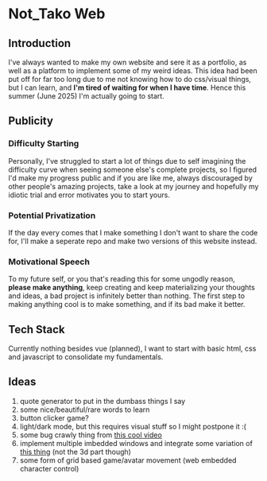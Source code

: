 # Not_Tako Web

## Introduction
I've always wanted to make my own website and sere it as a portfolio, as well as a platform to implement some of my weird ideas. This idea had been put off for far too long due to me not knowing how to do css/visual things, but I can learn, and **I'm tired of waiting for when I have time**. Hence this summer (June 2025) I'm actually going to start.

## Publicity
### Difficulty Starting
Personally, I've struggled to start a lot of things due to self imagining the difficulty curve when seeing someone else's complete projects, so I figured I'd make my progress public and if you are like me, always discouraged by other people's amazing projects, take a look at my journey and hopefully my idiotic trial and error motivates you to start yours.

### Potential Privatization
If the day every comes that I make something I don't want to share the code for, I'll make a seperate repo and make two versions of this website instead.

### Motivational Speech
To my future self, or you that's reading this for some ungodly reason, **please make anything**, keep creating and keep materializing your thoughts and ideas, a bad project is infinitely better than nothing. The first step to making anything cool is to make something, and if its bad make it better.

## Tech Stack
Currently nothing besides vue (planned), I want to start with basic html, css and javascript to  consolidate my fundamentals.

## Ideas
1. quote generator to put in the dumbass things I say
2. some nice/beautiful/rare words to learn
3. button clicker game?
4. light/dark mode, but this requires visual stuff so I might postpone it :\(
5. some bug crawly thing from [this cool video](https://youtu.be/Q_-Veut_EJ4?list=LL&t=4)
6. implement multiple imbedded windows and integrate some variation of [this thing](https://github.com/bgstaal/multipleWindow3dScene) (not the 3d part though)
7. some form of grid based game/avatar movement (web embedded character control)
